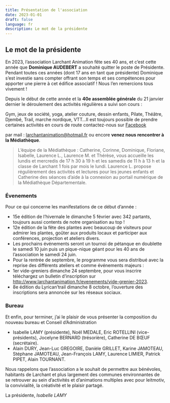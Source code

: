 ```yaml
---
title: Présentation de l'association
date: 2023-01-01
draft: false
language: fr
description: Le mot de la présidente
---
```

## Le mot de la présidente

En 2023, l’association Larchant Animation fête ses 40 ans, et c’est cette année que **Dominique AUDEBERT** a souhaité quitter le poste de Présidente. Pendant toutes ces années (dont 17 ans en tant que présidente) Dominique s’est investie sans compter offrant son temps et ses compétences pour apporter une pierre à cet édifice associatif ! Nous l’en remercions tous vivement ! 

Depuis le début de cette année et la **40e assemblée générale** du 21 janvier dernier le déroulement des activités régulières a suivi son cours :

Gym, jeux de société, yoga, atelier couture, dessin enfants, Pilate, Théâtre, Djembé, Trail, marche nordique, VTT…Il est toujours possible de prendre certaines activités en cours de route contactez-nous sur [Facebook](https://www.facebook.com/larchant.animation)

par mail : larchantanimation@hotmail.fr ou encore **venez nous rencontrer à la Médiathèque**.

> L’équipe de la Médiathèque : Catherine, Corinne, Dominique, Floriane, Isabelle, Laurence L., Laurence M. et Thérèse, vous accueille les lundis et mercredis de 17 h 30 à 19 h et les samedis de 11 h à 13 h et la classe de Larchant 1 fois par mois le lundi. Laurence L. propose régulièrement des activités et lectures pour les jeunes enfants et Catherine des séances d’aide à la connexion au portail numérique de la Médiathèque Départementale.

### Évenements

Pour ce qui concerne les manifestations de ce début d’année :

* 15e édition de l’hivernale le dimanche 5 février avec 342 partants, toujours aussi contents de notre organisation au top !
* 12e édition de la fête des plantes avec beaucoup de visiteurs pour admirer les plantes, goûter aux produits locaux et participer aux conférences, projection et ateliers divers.
* Les prochains événements seront un tournoi de pétanque en doublette le samedi 10 juin puis un pique-nique géant pour les 40 ans de l’association le samedi 24 juin.
* Pour la rentrée de septembre, le programme vous sera distribué avec la reprise des différents ateliers et comme événements majeurs :
* 1er vide-greniers dimanche 24 septembre, pour vous inscrire téléchargez un bulletin d’inscription sur http://www.larchantanimation.fr/evenements/vide-grenier-2023.
* 8e édition du Lyrican’trail dimanche 8 octobre, l’ouverture des inscriptions sera annoncée sur les réseaux sociaux.

### Bureau

Et enfin, pour terminer, j’ai le plaisir de vous présenter la composition du nouveau bureau et Conseil d’Administration

* Isabelle LAMY (présidente), Noël MEDALE, Eric ROTELLINI (vice-présidents), Jocelyne BERNARD (trésorière), Catherine DE BŒUF (secrétaire).
* Alain DURY, Jean-Luc GREGOIRE, Danièle GRILLET, Karine JAMOTEAU, Stéphane JAMOTEAU, Jean-François LAMY, Laurence LIMIER, Patrick PIPET, Alain TOURNANT.

Nous rappelons que l’association a le souhait de permettre aux bénévoles, habitants de Larchant et plus largement des communes environnantes de se retrouver au sein d’activités et d’animations multiples avec pour leitmotiv, la convivialité, la créativité et le plaisir partagé.

La présidente, *Isabelle LAMY*
